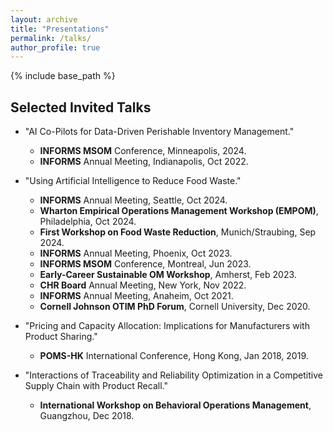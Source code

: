 ```yaml
---
layout: archive
title: "Presentations"
permalink: /talks/
author_profile: true
---
```


{% include base_path %}
## Selected Invited Talks
* "AI Co-Pilots for Data-Driven Perishable Inventory Management." 
  * **INFORMS MSOM** Conference, Minneapolis, 2024.
  * **INFORMS** Annual Meeting, Indianapolis, Oct 2022.  

* "Using Artificial Intelligence to Reduce Food Waste."
  * **INFORMS** Annual Meeting, Seattle, Oct 2024.
  * **Wharton Empirical Operations Management Workshop (EMPOM)**, Philadelphia, Oct 2024.
  * **First Workshop on Food Waste Reduction**, Munich/Straubing, Sep 2024.
  * **INFORMS** Annual Meeting, Phoenix, Oct 2023.
  * **INFORMS MSOM** Conference, Montreal, Jun 2023. 
  * **Early-Career Sustainable OM Workshop**, Amherst, Feb 2023.
  * **CHR Board** Annual Meeting, New York, Nov 2022. 
  * **INFORMS** Annual Meeting, Anaheim, Oct 2021.
  * **Cornell Johnson OTIM PhD Forum**, Cornell University, Dec 2020.

* "Pricing and Capacity Allocation: Implications for Manufacturers with Product Sharing."
  * **POMS-HK** International Conference, Hong Kong, Jan 2018, 2019. 

* "Interactions of Traceability and Reliability Optimization in a Competitive Supply Chain with Product Recall."
  * **International Workshop on Behavioral Operations Management**, Guangzhou, Dec 2018. 
